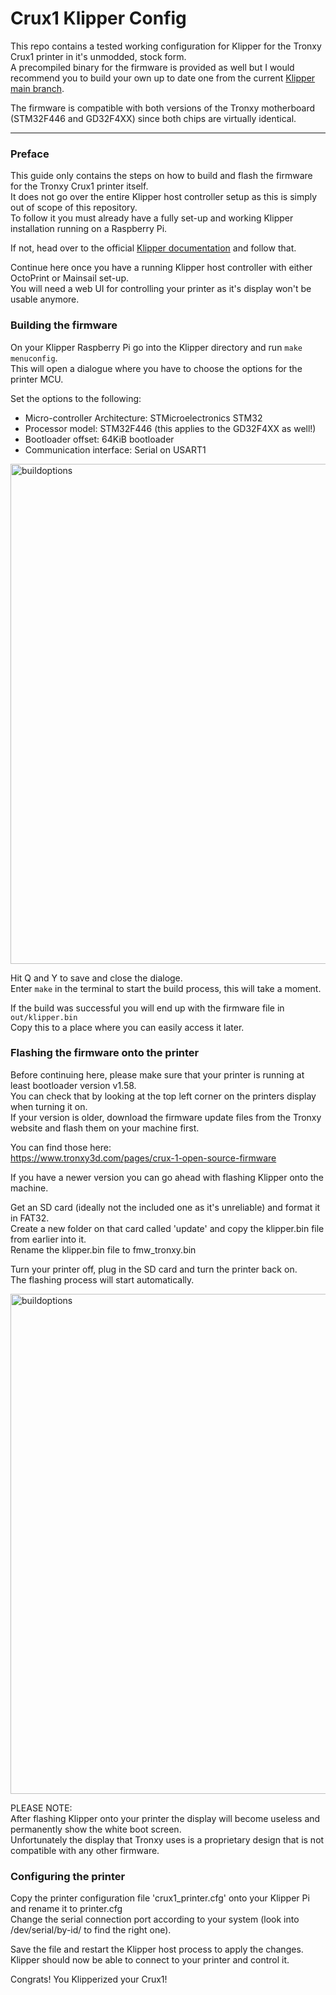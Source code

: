 # Crux1 Klipper Config

This repo contains a tested working configuration for Klipper for the Tronxy Crux1 printer in it's unmodded, stock form.  
A precompiled binary for the firmware is provided as well but I would recommend you to build your own up to date one from the current [Klipper main branch](https://github.com/Klipper3d/klipper).

The firmware is compatible with both versions of the Tronxy motherboard (STM32F446 and GD32F4XX) since both chips are virtually identical.

---

### Preface

This guide only contains the steps on how to build and flash the firmware for the Tronxy Crux1 printer itself.  
It does not go over the entire Klipper host controller setup as this is simply out of scope of this repository.  
To follow it you must already have a fully set-up and working Klipper installation running on a Raspberry Pi.

If not, head over to the official [Klipper documentation](https://www.klipper3d.org/Installation.html) and follow that.

Continue here once you have a running Klipper host controller with either OctoPrint or Mainsail set-up.  
You will need a web UI for controlling your printer as it's display won't be usable anymore.

### Building the firmware

On your Klipper Raspberry Pi go into the Klipper directory and run `make menuconfig`.  
This will open a dialogue where you have to choose the options for the printer MCU.

Set the options to the following:  
- Micro-controller Architecture: STMicroelectronics STM32
- Processor model: STM32F446 (this applies to the GD32F4XX as well!)
- Bootloader offset: 64KiB bootloader
- Communication interface: Serial on USART1

<img src="https://i.imgur.com/8Z3y4qH.png" alt="buildoptions" width="800"/>

Hit Q and Y to save and close the dialoge.  
Enter `make` in the terminal to start the build process, this will take a moment.

If the build was successful you will end up with the firmware file in `out/klipper.bin`  
Copy this to a place where you can easily access it later.

### Flashing the firmware onto the printer

Before continuing here, please make sure that your printer is running at least bootloader version v1.58.  
You can check that by looking at the top left corner on the printers display when turning it on.  
If your version is older, download the firmware update files from the Tronxy website and flash them on your machine first.

You can find those here:  
https://www.tronxy3d.com/pages/crux-1-open-source-firmware

If you have a newer version you can go ahead with flashing Klipper onto the machine.

Get an SD card (ideally not the included one as it's unreliable) and format it in FAT32.  
Create a new folder on that card called 'update' and copy the klipper.bin file from earlier into it.  
Rename the klipper.bin file to fmw_tronxy.bin

Turn your printer off, plug in the SD card and turn the printer back on.  
The flashing process will start automatically.

<img src="https://i.imgur.com/Zz7qmyl.jpeg" alt="buildoptions" width="800"/>

PLEASE NOTE:  
After flashing Klipper onto your printer the display will become useless and permanently show the white boot screen.  
Unfortunately the display that Tronxy uses is a proprietary design that is not compatible with any other firmware.

### Configuring the printer

Copy the printer configuration file 'crux1_printer.cfg' onto your Klipper Pi and rename it to printer.cfg  
Change the serial connection port according to your system (look into /dev/serial/by-id/ to find the right one).

Save the file and restart the Klipper host process to apply the changes.  
Klipper should now be able to connect to your printer and control it.

Congrats! You Klipperized your Crux1!
